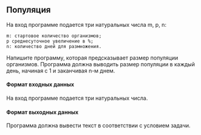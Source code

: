 ## Популяция

На вход программе подается три натуральных числа m, p, n:

    m: стартовое количество организмов;
    p среднесуточное увеличение в %;
    n: количество дней для размножения.

Напишите программу, которая предсказывает размер популяции организмов. Программа должна выводить размер популяции в каждый день, начиная с 1 и заканчивая n-м днем.

#### Формат входных данных
На вход программе подается три натуральных числа.

#### Формат выходных данных
Программа должна вывести текст в соответствии с условием задачи.